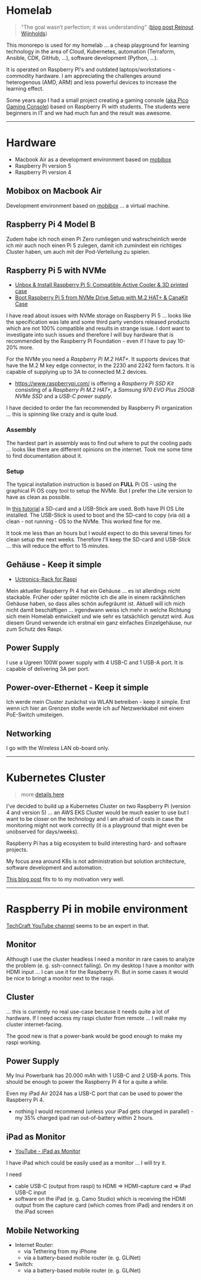 # Homelab

> "The goal wasn’t perfection; it was understanding" ([blog post Reinout Wijnholds](https://medium.com/@reinoutwijnholds2002/building-the-ultimate-raspberry-pi-kubernetes-cluster-a-journey-into-cloud-scalability-from-zero-e5a75c107f0e))

This monorepo is used for my homelab ... a cheap playground for learning technology in the area of Cloud, Kubernetes, automation (Terraform, Ansible, CDK, GitHub, ...), software development (Python, ...).

It is operated on Raspberry PI's and outdated laptops/workstations - commodity hardware. I am appreciating the challenges around heterogenous (AMD, ARM) and less powerful devices to increase the learning effect.

Some years ago I had a small project creating a gaming console ([aka Pico Gaming Console](https://github.com/mobi3006/pico)) based on Raspberry Pi with students. The students were beginners in IT and we had much fun and the result was awesome.

---

# Hardware

* Macbook Air as a development environment based on [mobibox](./mobibox/README.md)
* Raspberry Pi version 5
* Raspberry Pi version 4

## Mobibox on Macbook Air

Development environment based on [mobibox](./mobibox/README.md) ... a virtual machine.

## Raspberry Pi 4 Model B

Zudem habe ich noch einen Pi Zero rumliegen und wahrscheinlich werde ich mir auch noch einen Pi 5 zulegen, damit ich zumindest ein richtiges Cluster haben, um auch mit der Pod-Verteilung zu spielen.

## Raspberry Pi 5 with NVMe

* [Unbox & Install Raspberry Pi 5: Compatible Active Cooler & 3D printed case](https://www.youtube.com/watch?v=C9TeGVl8Igg)
* [Boot Raspberry Pi 5 from NVMe Drive Setup with M.2 HAT+ & CanaKit Case](https://www.youtube.com/watch?v=tF85w9GW3r0)

I have read about issues with NVMe storage on Raspberry Pi 5 ... looks like the specification was late and some third party vendors released products which are not 100% compatible and results in strange issue. I dont want to investigate into such issues and therefore I will buy hardware that is recommended by the Raspberry Pi Foundation - even if I have to pay 10-20% more.

For the NVMe you need a _Raspberry Pi M.2 HAT+_. It supports devices that have the M.2 M key edge connector, in the 2230 and 2242 form factors. It is capable of supplying up to 3A to connected M.2 devices.

* https://www.raspberrypi.com/ is offering a _Raspberry Pi SSD Kit_ consisting of a _Raspberry Pi M.2 HAT+_, a _Samsung 970 EVO Plus 250GB NVMe SSD_ and a _USB-C power supply_.

I have decided to order the fan recommended by Raspberry Pi organization ... this is spinning like crazy and is quite loud.

### Assembly

The hardest part in assembly was to find out where to put the cooling pads ... looks like there are different opinions on the internet. Took me some time to find documentation about it.

### Setup

The typical installation instruction is based on **FULL** Pi OS - using the graphical Pi OS copy tool to setup the NVMe. But I prefer the Lite version to have as clean as possible.

In [this tutorial](https://darkwolfcave.de/raspberry-pi-5-starten-von-nvme-ssd/) a SD-card and a USB-Stick are used. Both have PI OS Lite installed. The USB-Stick is used to boot and the SD-card to copy (via `dd`) a clean - not running - OS to the NVMe. This worked fine for me.

It took me less than an hours but I would expect to do this several times for clean setup the next weeks. Therefore I'll keep the SD-card and USB-Stick ... this will reduce the effort to 15 minutes.

## Gehäuse - Keep it simple

* [Uctronics-Rack for Raspi](https://www.youtube.com/watch?v=prIBogX-N_k)

Mein aktueller Raspberry Pi 4 hat ein Gehäuse ... es ist allerdings nicht stackable. Früher oder später möchte ich die alle in einem rackähnlichen Gehäuse haben, so dass alles schön aufegräumt ist. Aktuell will ich mich nicht damit beschäftigen ... irgendwann weiss ich mehr in welche Richtung sich mein Homelab entwickelt und wie sehr es tatsächlich genutzt wird. Aus diesem Grund verwende ich erstmal ein ganz einfaches Einzelgehäuse, nur zum Schutz des Raspi.

## Power Supply

I use a Ugreen 100W power supply with 4 USB-C and 1 USB-A port. It is capable of delivering 3A per port.

## Power-over-Ethernet - Keep it simple

Ich werde mein Cluster zunächst via WLAN betreiben - keep it simple. Erst wenn ich hier an Grenzen stoße werde ich auf Netzwerkkabel mit einem PoE-Switch umsteigen.

## Networking

I go with the Wireless LAN ob-board only.

---

# Kubernetes Cluster

> more [details here](./k8s-nodes/README.md)

I've decided to build up a Kubernetes Cluster on two Raspberry Pi (version 4 and version 5) ... an AWS EKS Cluster would be much easier to use but I want to be closer on the technology and I am afraid of costs in case the monitoring might not work correctly (it is a playground that might even be unobserved for days/weeks).

Raspberry Pi has a big ecosystem to build interesting hard- and software projects.

My focus area around K8s is not administration but solution architecture, software development and automation.

[This blog post](https://medium.com/@reinoutwijnholds2002/building-the-ultimate-raspberry-pi-kubernetes-cluster-a-journey-into-cloud-scalability-from-zero-e5a75c107f0e) fits to to my motivation very well.

---

# Raspberry Pi in mobile environment

[TechCraft YouTube channel](https://www.youtube.com/@tech_craft) seems to be an expert in that.

## Monitor

Although I use the cluster headless I need a monitor in rare cases to analyze the problem (e. g. ssh-connect failing). On my desktop I have a monitor with HDMI input ... I can use it for the Raspberry Pi. But in some cases it would be nice to bringt a monitor next to the raspi.

## Cluster

... this is currently no real use-case because it needs quite a lot of hardware. If I need access my raspi cluster from remote ... I will make my cluster internet-facing.

The good new is that a power-bank would be good enough to make my raspi working. 

## Power Supply

My Inui Powerbank has 20.000 mAh with 1 USB-C and 2 USB-A ports. This should be enough to power the Raspberry Pi 4 for a quite a while.

Even my iPad Air 2024 has a USB-C port that can be used to power the Raspberry Pi 4.

* nothing I would recommend (unless your iPad gets charged in parallel) - my 35% charged ipad ran out-of-battery within 2 hours.

## iPad as Monitor

* [YouTube - iPad as Monitor](https://www.youtube.com/watch?v=0m8WrJg7IVA)

I have iPad which could be easily used as a monitor ... I will try it.

I need

* cable USB-C (output from raspi) to HDMI => HDMI-capture card => iPad USB-C input
* software on the iPad (e. g. Camo Studio) which is receiving the HDMI output from the capture card (which comes from iPad) and renders it on the iPad screen

## Mobile Networking

* Internet Router:
  * via Tethering from my iPhone
  * via a battery-based mobile router (e. g. GLiNet)
* Switch:
  * via a battery-based mobile router (e. g. GLiNet)

